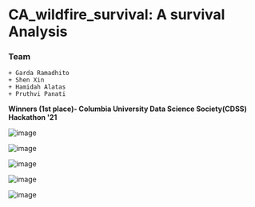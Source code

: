 # CA_wildfire_survival: A survival Analysis 

### Team

	+ Garda Ramadhito
	+ Shen Xin
	+ Hamidah Alatas
	+ Pruthvi Panati

**Winners (1st place)- Columbia University Data Science Society(CDSS) Hackathon '21**



![image](https://user-images.githubusercontent.com/14994526/147885222-b17bcd5e-8a95-461d-bb8f-d37bb3e6560d.png)

![image](https://user-images.githubusercontent.com/14994526/147885229-fad1f2de-8d83-4824-a44d-a146c85a2623.png)

![image](https://user-images.githubusercontent.com/14994526/147885233-449ea2ec-0914-488a-8d93-72080b6579ac.png)

![image](https://user-images.githubusercontent.com/14994526/147885237-7fcdb062-5ae5-42a2-a1e0-fcff3246bef3.png)

![image](https://user-images.githubusercontent.com/14994526/147885242-67fb3e1f-bac8-462c-80b4-1eba57a90aab.png)
